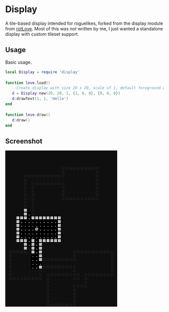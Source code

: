 # Display

A tile-based display intended for roguelikes, forked from the display module from [rotLove](https://github.com/paulofmandown/rotLove). Most of this was *not* written by me, I just wanted a standalone display with custom tileset support.

## Usage
Basic usage.
```lua
local Display = require 'display'

function love.load()
   --Create display with size 20 x 20, scale of 1, default foreground of red and background of black
   d = Display:new(20, 20, 1, {1, 0, 0}, {0, 0, 0})
   d:drawText(1, 1, 'Hello')
end

function love.draw()
   d:draw()
end
```

## Screenshot
![Example](example.png)